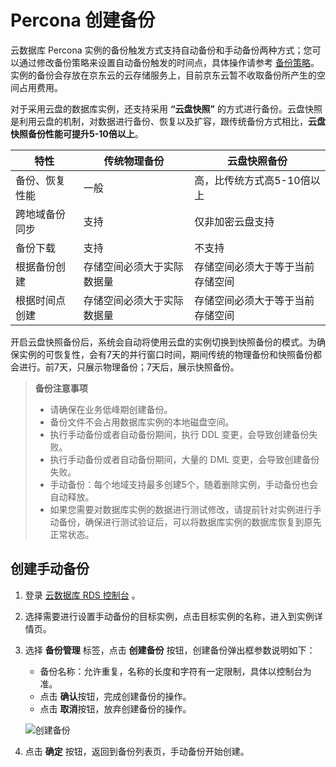 # Percona 创建备份
云数据库 Percona 实例的备份触发方式支持自动备份和手动备份两种方式；您可以通过修改备份策略来设置自动备份触发的时间点，具体操作请参考 [备份策略](../Backup-Policy/MariaDB-Backup-Policy.md)。实例的备份会存放在京东云的云存储服务上，目前京东云暂不收取备份所产生的空间占用费用。

对于采用云盘的数据库实例，还支持采用 **“云盘快照”** 的方式进行备份。云盘快照是利用云盘的机制，对数据进行备份、恢复以及扩容，跟传统备份方式相比，**云盘快照备份性能可提升5-10倍以上**。

|特性|传统物理备份|云盘快照备份|
|-|-|-|
|备份、恢复性能|一般|高，比传统方式高5-10倍以上|
|跨地域备份同步|支持|仅非加密云盘支持|
|备份下载|支持|不支持|
|根据备份创建|存储空间必须大于实际数据量|存储空间必须大于等于当前存储空间|
|根据时间点创建|存储空间必须大于实际数据量|存储空间必须大于等于当前存储空间|


开启云盘快照备份后，系统会自动将使用云盘的实例切换到快照备份的模式。为确保实例的可恢复性，会有7天的并行窗口时间，期间传统的物理备份和快照备份都会进行。前7天，只展示物理备份；7天后，展示快照备份。

> **备份注意事项**
> * 请确保在业务低峰期创建备份。
> * 备份文件不会占用数据库实例的本地磁盘空间。
> * 执行手动备份或者自动备份期间，执行 DDL 变更，会导致创建备份失败。
> * 执行手动备份或者自动备份期间，大量的 DML 变更，会导致创建备份失败。
> * 手动备份：每个地域支持最多创建5个，随着删除实例，手动备份也会自动释放。
> * 如果您需要对数据库实例的数据进行测试修改，请提前针对实例进行手动备份，确保进行测试验证后，可以将数据库实例的数据库恢复到原先正常状态。

## 创建手动备份
1. 登录 [云数据库 RDS 控制台](https://rds-console.jdcloud.com/database) 。
2. 选择需要进行设置手动备份的目标实例，点击目标实例的名称，进入到实例详情页。
3. 选择 **备份管理** 标签，点击 **创建备份** 按钮，创建备份弹出框参数说明如下：
    * 备份名称：允许重复，名称的长度和字符有一定限制，具体以控制台为准。
    * 点击 **确认**按钮，完成创建备份的操作。
    * 点击 **取消**按钮，放弃创建备份的操作。

    ![创建备份](../../../../../../image/RDS/Create-Backup.png)

4. 点击 **确定** 按钮，返回到备份列表页，手动备份开始创建。

